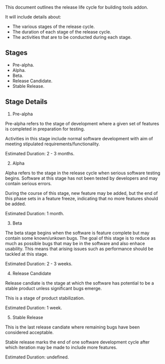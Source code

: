 This document outlines the release life cycle for building tools addon.

It will include details about:
- The various stages of the release cycle.
- The duration of each stage of the release cycle.
- The activities that are to be conducted during each stage.


## Stages

- Pre-alpha.
- Alpha.
- Beta.
- Release Candidate.
- Stable Release.

## Stage Details

1. Pre-alpha

Pre-alpha refers to the stage of development where a given set of features is completed
in preparation for testing.

Activities in this stage include normal software development with aim of meeting stipulated
requirements/functionality.

Estimated Duration: 2 - 3 months.

2. Alpha

Alpha refers to the stage in the release cycle when serious software testing begins.
Software at this stage has not been tested by developers and may contain serious errors.

During the course of this stage, new feature may be added, but the end of this phase
sets in a feature freeze, indicating that no more features should be added.

Estimated Duration: 1 month.

3. Beta

The beta stage begins when the software is feature complete but may contain some known/unkown bugs.
The goal of this stage is to reduce as much as possible bugs that may be in the software and
also enhace usability. This means that arising issues such as performance should be tackled at this
stage.

Estimated Duration: 2 - 3 weeks.

4. Release Candidate

Release candiate is the stage at which the software has potential to be a stable product unless
significant bugs emerge.

This is a stage of product stabilization.

Estimated Duration: 1 week.

5. Stable Release

This is the last release candiate where remaining bugs have been considered acceptable.

Stable release marks the end of one software development cycle after which iteration may be made to include more
features.

Estimated Duration: undefined.